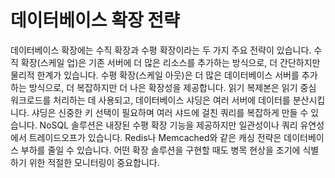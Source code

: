 # 데이터베이스 확장 전략

데이터베이스 확장에는 수직 확장과 수평 확장이라는 두 가지 주요 전략이 있습니다. 수직 확장(스케일 업)은 기존 서버에 더 많은 리소스를 추가하는 방식으로, 더 간단하지만 물리적 한계가 있습니다. 수평 확장(스케일 아웃)은 더 많은 데이터베이스 서버를 추가하는 방식으로, 더 복잡하지만 더 나은 확장성을 제공합니다. 읽기 복제본은 읽기 중심 워크로드를 처리하는 데 사용되고, 데이터베이스 샤딩은 여러 서버에 데이터를 분산시킵니다. 샤딩은 신중한 키 선택이 필요하며 여러 샤드에 걸친 쿼리를 복잡하게 만들 수 있습니다. NoSQL 솔루션은 내장된 수평 확장 기능을 제공하지만 일관성이나 쿼리 유연성에서 트레이드오프가 있습니다. Redis나 Memcached와 같은 캐싱 전략은 데이터베이스 부하를 줄일 수 있습니다. 어떤 확장 솔루션을 구현할 때도 병목 현상을 조기에 식별하기 위한 적절한 모니터링이 중요합니다.